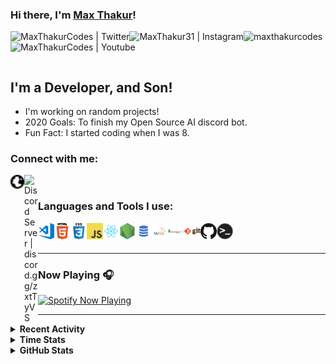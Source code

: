 ### Hi there, I'm [Max Thakur][website]!
[<img align="left" alt="MaxThakurCodes | Twitter" src="https://img.shields.io/badge/twitter-%231DA1F2.svg?&style=for-the-badge&logo=twitter&logoColor=white" />][twitter] [<img align="left" alt="MaxThakur31 | Instagram" src="https://img.shields.io/badge/instagram-%23E4405F.svg?&style=for-the-badge&logo=instagram&logoColor=white" />][instagram] 
[<img align="left" alt="MaxThakurCodes | Youtube" src="https://img.shields.io/badge/youtube-%23FF0000.svg?&style=for-the-badge&logo=youtube&logoColor=white" />][youtube]
<p align="left"> <img src="https://komarev.com/ghpvc/?username=maxThakurCodes&style=flat-square" alt="maxthakurcodes" /> </p>
 <br>

## I'm a Developer, and Son!
- I'm working on random projects!
- 2020 Goals: To finish my Open Source AI discord bot.
- Fun Fact: I started coding when I was 8.

### Connect with me:

[<img align="left" alt="maxthakur.com" width="22px" src="https://raw.githubusercontent.com/iconic/open-iconic/master/svg/globe.svg" />][website]
[<img align="left" alt="Discord Server | discord.gg/zxtTyVS" width="22px" src="https://cdn.jsdelivr.net/npm/simple-icons@3.4.1/icons/discord.svg" />][discord]

<br>

### Languages and Tools I use:
<img align="left" alt="Visual Studio Code" width="26px" src="https://raw.githubusercontent.com/github/explore/80688e429a7d4ef2fca1e82350fe8e3517d3494d/topics/visual-studio-code/visual-studio-code.png" />
<img align="left" alt="HTML5" width="26px" src="https://raw.githubusercontent.com/github/explore/80688e429a7d4ef2fca1e82350fe8e3517d3494d/topics/html/html.png" />
<img align="left" alt="CSS3" width="26px" src="https://raw.githubusercontent.com/github/explore/80688e429a7d4ef2fca1e82350fe8e3517d3494d/topics/css/css.png" />
<img align="left" alt="JavaScript" width="26px" src="https://raw.githubusercontent.com/github/explore/80688e429a7d4ef2fca1e82350fe8e3517d3494d/topics/javascript/javascript.png" />
<img align="left" alt="React" width="26px" src="https://raw.githubusercontent.com/github/explore/80688e429a7d4ef2fca1e82350fe8e3517d3494d/topics/react/react.png" />
<img align="left" alt="Node.js" width="26px" src="https://raw.githubusercontent.com/github/explore/80688e429a7d4ef2fca1e82350fe8e3517d3494d/topics/nodejs/nodejs.png" />
<img align="left" alt="SQL" width="26px" src="https://raw.githubusercontent.com/github/explore/80688e429a7d4ef2fca1e82350fe8e3517d3494d/topics/sql/sql.png" />
<img align="left" alt="MySQL" width="26px" src="https://raw.githubusercontent.com/github/explore/80688e429a7d4ef2fca1e82350fe8e3517d3494d/topics/mysql/mysql.png" />
<img align="left" alt="MongoDB" width="26px" src="https://raw.githubusercontent.com/github/explore/80688e429a7d4ef2fca1e82350fe8e3517d3494d/topics/mongodb/mongodb.png" />
<img align="left" alt="Git" width="26px" src="https://raw.githubusercontent.com/github/explore/80688e429a7d4ef2fca1e82350fe8e3517d3494d/topics/git/git.png" />
<img align="left" alt="GitHub" width="26px" src="https://raw.githubusercontent.com/github/explore/78df643247d429f6cc873026c0622819ad797942/topics/github/github.png" />
<img align="left" alt="HTML5" width="26px" src="https://raw.githubusercontent.com/github/explore/80688e429a7d4ef2fca1e82350fe8e3517d3494d/topics/terminal/terminal.png" />

<br>
<br>

---

### Now Playing :headphones:
[<img src="https://novatorem-git-master.maxthakur.vercel.app/api/spotify-playing" alt="Spotify Now Playing" />][spotify]

---

<details>
 <summary> <strong>Recent Activity</strong> </summary>

<!--START_SECTION:activity-->
1. 🎉 Merged PR [#2](https://github.com//MaxThakurCodes/friend-finder/pull/2) in [MaxThakurCodes/friend-finder](https://github.com//MaxThakurCodes/friend-finder)
2. 🗣 Commented on [#1](https://github.com//MaxThakurCodes/friend-finder/issues/1) in [MaxThakurCodes/friend-finder](https://github.com//MaxThakurCodes/friend-finder)
3. 🗣 Commented on [#1](https://github.com//MaxThakurCodes/friend-finder/issues/1) in [MaxThakurCodes/friend-finder](https://github.com//MaxThakurCodes/friend-finder)
4. 🗣 Commented on [#1](https://github.com//MaxThakurCodes/friend-finder/issues/1) in [MaxThakurCodes/friend-finder](https://github.com//MaxThakurCodes/friend-finder)
5. undefined
<!--END_SECTION:activity-->

</details>
<details>
<summary> <strong>Time Stats</strong> </summary>
 
<!--START_SECTION:waka-->
<!--END_SECTION:waka-->

</details>
<details>
<summary> <strong>GitHub Stats</strong> </summary>

<a href="https://github.com/anuraghazra/github-readme-stats">
  <img align="center" src="https://github-readme-stats.vercel.app/api?username=MaxThakurCodes&show_icons=true&include_all_commits=true&theme=bear" alt="Max's github stats" />
</a>
<a href="https://github.com/anuraghazra/github-readme-stats">
  <img align="center" src="https://github-readme-stats.vercel.app/api/top-langs/?username=MaxThakurCodes&layout=compact&theme=bear" />
</a>

</details>

[website]: https://maxthakur.com
[twitter]: https://twitter.com/MaxThakurCodes
[youtube]: https://www.youtube.com/channel/UCFEgb-Cz19prUMuAsp35xDw
[instagram]: https://instagram.com/MaxThakur31
[discord]: https://discord.gg/zxtTyVS
[spotify]: https://open.spotify.com/user/thedj12345678?si=qQXHf6CYSsCZohuN-pqzlw
